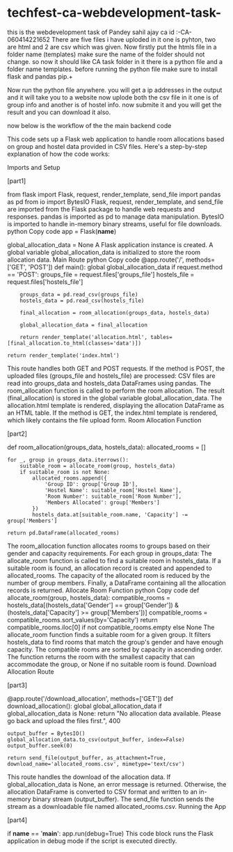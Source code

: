 # techfest-ca-webdevelopment-task-
this is the webdevelopment task of Pandey sahil ajay ca id   :-CA-060414221652
There are five files i have uploded in it one is pyhton, two are html and 2 are csv which was given.
Now firstly put the htmls file in a folder name (templates) make sure the name of the folder should not change.
so now it should like  CA task folder in it there is a python file and a folder name templates. 
before running the python file make sure to install flask and pandas pip.+

Now run the python file anywhere.
you will get a ip addresses in the output and it will take you to a website 
now uplode both the csv file in it one is of group info and another is of hostel info.
now submite it and you will get the result and you can download it also.

now below is the workflow of the the main backend code


This code sets up a Flask web application to handle room allocations based on group and hostel data provided in CSV files. Here's a step-by-step explanation of how the code works:

Imports and Setup


[part1]


from flask import Flask, request, render_template, send_file
import pandas as pd
from io import BytesIO
Flask, request, render_template, and send_file are imported from the Flask package to handle web requests and responses.
pandas is imported as pd to manage data manipulation.
BytesIO is imported to handle in-memory binary streams, useful for file downloads.
python
Copy code
app = Flask(__name__)


global_allocation_data = None
A Flask application instance is created.
A global variable global_allocation_data is initialized to store the room allocation data.
Main Route
python
Copy code
@app.route('/', methods=['GET', 'POST'])
def main():
    global global_allocation_data
    if request.method == 'POST':
        groups_file = request.files['groups_file']
        hostels_file = request.files['hostels_file']

        groups_data = pd.read_csv(groups_file)
        hostels_data = pd.read_csv(hostels_file)

        final_allocation = room_allocation(groups_data, hostels_data)

        global_allocation_data = final_allocation

        return render_template('allocation.html', tables=[final_allocation.to_html(classes='data')])

    return render_template('index.html')
This route handles both GET and POST requests.
If the method is POST, the uploaded files (groups_file and hostels_file) are processed:
CSV files are read into groups_data and hostels_data DataFrames using pandas.
The room_allocation function is called to perform the room allocation.
The result (final_allocation) is stored in the global variable global_allocation_data.
The allocation.html template is rendered, displaying the allocation DataFrame as an HTML table.
If the method is GET, the index.html template is rendered, which likely contains the file upload form.
Room Allocation Function



[part2]

def room_allocation(groups_data, hostels_data):
    allocated_rooms = []

    for _, group in groups_data.iterrows():
        suitable_room = allocate_room(group, hostels_data)
        if suitable_room is not None:
            allocated_rooms.append({
                'Group ID': group['Group ID'],
                'Hostel Name': suitable_room['Hostel Name'],
                'Room Number': suitable_room['Room Number'],
                'Members Allocated': group['Members']
            })
            hostels_data.at[suitable_room.name, 'Capacity'] -= group['Members']

    return pd.DataFrame(allocated_rooms)
The room_allocation function allocates rooms to groups based on their gender and capacity requirements.
For each group in groups_data:
The allocate_room function is called to find a suitable room in hostels_data.
If a suitable room is found, an allocation record is created and appended to allocated_rooms.
The capacity of the allocated room is reduced by the number of group members.
Finally, a DataFrame containing all the allocation records is returned.
Allocate Room Function
python
Copy code
def allocate_room(group, hostels_data):
    compatible_rooms = hostels_data[(hostels_data['Gender'] == group['Gender']) & (hostels_data['Capacity'] >= group['Members'])]
    compatible_rooms = compatible_rooms.sort_values(by='Capacity')
    return compatible_rooms.iloc[0] if not compatible_rooms.empty else None
The allocate_room function finds a suitable room for a given group.
It filters hostels_data to find rooms that match the group's gender and have enough capacity.
The compatible rooms are sorted by capacity in ascending order.
The function returns the room with the smallest capacity that can accommodate the group, or None if no suitable room is found.
Download Allocation Route




[part3]


@app.route('/download_allocation', methods=['GET'])
def download_allocation():
    global global_allocation_data
    if global_allocation_data is None:
        return "No allocation data available. Please go back and upload the files first.", 400

    output_buffer = BytesIO()
    global_allocation_data.to_csv(output_buffer, index=False)
    output_buffer.seek(0)

    return send_file(output_buffer, as_attachment=True, download_name='allocated_rooms.csv', mimetype='text/csv')
This route handles the download of the allocation data.
If global_allocation_data is None, an error message is returned.
Otherwise, the allocation DataFrame is converted to CSV format and written to an in-memory binary stream (output_buffer).
The send_file function sends the stream as a downloadable file named allocated_rooms.csv.
Running the App



[part4]


if __name__ == '__main__':
    app.run(debug=True)
This code block runs the Flask application in debug mode if the script is executed directly.






